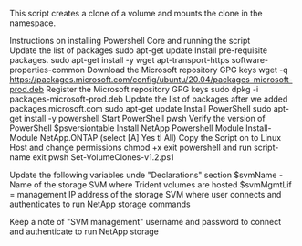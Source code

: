 This script creates a clone of a volume and mounts the clone in the namespace.

  Instructions on installing Powershell Core and running the script  
    Update the list of packages
     sudo apt-get update
    Install pre-requisite packages.
     sudo apt-get install -y wget apt-transport-https software-properties-common
    Download the Microsoft repository GPG keys
     wget -q https://packages.microsoft.com/config/ubuntu/20.04/packages-microsoft-prod.deb
    Register the Microsoft repository GPG keys
     sudo dpkg -i packages-microsoft-prod.deb
    Update the list of packages after we added packages.microsoft.com
     sudo apt-get update
    Install PowerShell
     sudo apt-get install -y powershell
    Start PowerShell
     pwsh
    Verify the version of PowerShell
     $psversiontable
    Install NetApp Powershell Module
     Install-Module NetApp.ONTAP (select [A] Yes tl All)
    Copy the Script on to Linux Host and change permissions
     chmod +x <script-name>
    exit powershell and run script-name
     exit
     pwsh Set-VolumeClones-v1.2.ps1

  Update the following variables unde "Declarations" section
  $svmName -  Name of the storage SVM where Trident volumes are hosted
  $svmMgmtLif = management IP address of the storage SVM where user connects and authenticates to run NetApp storage commands

  Keep a note of "SVM management" username and password to connect and authenticate to run NetApp storage
